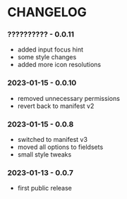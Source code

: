 # CHANGELOG

### ?????????? - 0.0.11
* added input focus hint
* some style changes
* added more icon resolutions

### 2023-01-15 - 0.0.10
* removed unnecessary permissions
* revert back to manifest v2
  
### 2023-01-15 - 0.0.8
* switched to manifest v3
* moved all options to fieldsets
* small style tweaks

### 2023-01-13 - 0.0.7
* first public release
